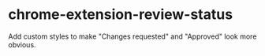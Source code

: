 # chrome-extension-review-status
Add custom styles to make "Changes requested" and "Approved" look more obvious.
